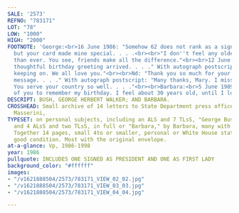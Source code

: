 ```yaml
---
SALE: '2573'
REFNO: "783171"
LOT: "78"
LOW: "1000"
HIGH: "2000"
FOOTNOTE: 'George:<br>16 June 1986: "Somehow 62 does not rank as a significant birthday;
  but your card made mine special. . . .<br><br>"I don''t feel any older. I feel better
  than ever. You see, friends make all the difference."<br><br>12 June 1989: "Your
  thoughtful birthday greeting arrived. . . ." With autograph postscript: "Keep on
  keeping on. We all love you."<br><br>Nd: "Thank you so much for your thoughtful
  message. . . ." With autograph postscript: "Many thanks, Mary. I miss you very much.
  You serve your country so well. . . ."<br><br>Barbara:<br>5 June 1989: "How kind
  of you to remember my birthday. I feel about 30 years old, until I look in the glass!"'
DESCRIPT: BUSH, GEORGE HERBERT WALKER; AND BARBARA.
CROSSHEAD: Small archive of 14 letters to State Department press officer Mary Anita
  Masserini,
TYPESET: on personal subjects, including an ALS and 7 TLsS, "George Bush," by George,
  and 4 ALsS and two TLsS, in full or "Barbara," by Barbara, many with holograph postscripts.
  Together 14 pages, small 4to or smaller, personal or White House stationery; generally
  good condition. Most with the original envelope.
at-a-glance: Vp, 1986-1998
year: 1986
pullquote: INCLUDES ONE SIGNED AS PRESIDENT AND ONE AS FIRST LADY
background_color: "#ffffff"
images:
- "/v1621888504/2573/783171_VIEW_02_02.jpg"
- "/v1621888504/2573/783171_VIEW_03_03.jpg"
- "/v1621888504/2573/783171_VIEW_04_04.jpg"

---
```

